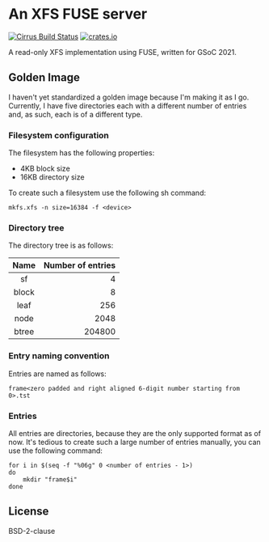 # An XFS FUSE server

[![Cirrus Build Status](https://api.cirrus-ci.com/github/KhaledEmaraDev/xfuse.svg)](https://cirrus-ci.com/github/KhaledEmaraDev/xfuse)
[![crates.io](https://meritbadge.herokuapp.com/xfuse)](https://crates.io/crates/xfuse)

A read-only XFS implementation using FUSE, written for GSoC 2021.


## Golden Image

I haven't yet standardized a golden image because I'm making it as I go. Currently, I have five
directories each with a different number of entries and, as such, each is of a different type.

### Filesystem configuration

The filesystem has the following properties:

* 4KB block size
* 16KB directory size

To create such a filesystem use the following sh command:

```
mkfs.xfs -n size=16384 -f <device>
```

### Directory tree

The directory tree is as follows:

| Name  | Number of entries |
|:-----:|------------------:|
| sf    |                 4 |
| block |                 8 |
| leaf  |               256 |
| node  |              2048 |
| btree |            204800 |

### Entry naming convention

Entries are named as follows:

```
frame<zero padded and right aligned 6-digit number starting from 0>.tst
```

### Entries

All entries are directories, because they are the only supported format as of now.
It's tedious to create such a large number of entries manually, you can use the following command:

```
for i in $(seq -f "%06g" 0 <number of entries - 1>)
do
    mkdir "frame$i"
done
```

## License

BSD-2-clause
